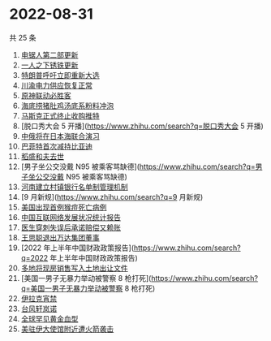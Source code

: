 # 2022-08-31

共 25 条

<!-- BEGIN -->
<!-- 最后更新时间 Wed Aug 31 2022 15:32:05 GMT+0800 (China Standard Time) -->

1. [电锯人第二部更新](https://www.zhihu.com/search?q=电锯人第二部更新)
1. [一人之下锈铁更新](https://www.zhihu.com/search?q=一人之下锈铁更新)
1. [特朗普呼吁立即重新大选](https://www.zhihu.com/search?q=特朗普呼吁立即重新大选)
1. [川渝电力供应恢复正常](https://www.zhihu.com/search?q=川渝电力供应恢复正常)
1. [原神联动必胜客](https://www.zhihu.com/search?q=原神联动必胜客)
1. [海底捞猪肚鸡汤底系粉料冲泡](https://www.zhihu.com/search?q=海底捞猪肚鸡汤底系粉料冲泡)
1. [马斯克正式终止收购推特](https://www.zhihu.com/search?q=马斯克正式终止收购推特)
1. [脱口秀大会 5 开播](https://www.zhihu.com/search?q=脱口秀大会 5 开播)
1. [中俄将在日本海联合演习](https://www.zhihu.com/search?q=中俄将在日本海联合演习)
1. [巴菲特首次减持比亚迪](https://www.zhihu.com/search?q=巴菲特首次减持比亚迪)
1. [稻盛和夫去世](https://www.zhihu.com/search?q=稻盛和夫去世)
1. [男子坐公交没戴 N95 被乘客骂缺德](https://www.zhihu.com/search?q=男子坐公交没戴 N95 被乘客骂缺德)
1. [河南建立村镇银行名单制管理机制](https://www.zhihu.com/search?q=河南建立村镇银行名单制管理机制)
1. [9 月新规](https://www.zhihu.com/search?q=9 月新规)
1. [美国出现首例猴痘死亡病例](https://www.zhihu.com/search?q=美国出现首例猴痘死亡病例)
1. [中国互联网络发展状况统计报告](https://www.zhihu.com/search?q=中国互联网络发展状况统计报告)
1. [医生穿刺失误后承诺赔偿又赖账](https://www.zhihu.com/search?q=医生穿刺失误后承诺赔偿又赖账)
1. [王思聪退出万达集团董事](https://www.zhihu.com/search?q=王思聪退出万达集团董事)
1. [2022 年上半年中国财政政策报告](https://www.zhihu.com/search?q=2022 年上半年中国财政政策报告)
1. [多地将现房销售写入土地出让文件](https://www.zhihu.com/search?q=多地将现房销售写入土地出让文件)
1. [美国一男子无暴力举动被警察 8 枪打死](https://www.zhihu.com/search?q=美国一男子无暴力举动被警察 8 枪打死)
1. [伊拉克宵禁](https://www.zhihu.com/search?q=伊拉克宵禁)
1. [台风轩岚诺](https://www.zhihu.com/search?q=台风轩岚诺)
1. [全球罕见黄金血型](https://www.zhihu.com/search?q=全球罕见黄金血型)
1. [美驻伊大使馆附近遭火箭袭击](https://www.zhihu.com/search?q=美驻伊大使馆附近遭火箭袭击)

<!-- END -->

